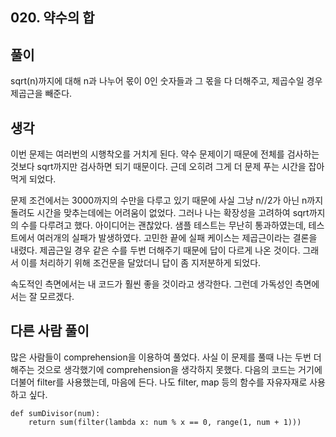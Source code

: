 ## 020. 약수의 합

## 풀이

sqrt(n)까지에 대해 n과 나누어 몫이 0인 숫자들과 그 몫을 다 더해주고, 제곱수일 경우 제곱근을 빼준다.

## 생각

이번 문제는 여러번의 시행착오를 거치게 된다.
약수 문제이기 때문에 전체를 검사하는 것보다 sqrt까지만 검사하면 되기 때문이다.
근데 오히려 그게 더 문제 푸는 시간을 잡아먹게 되었다.

문제 조건에서는 3000까지의 수만을 다루고 있기 때문에 사실 그냥 n//2가 아닌 n까지 돌려도 시간을 맞추는데에는 어려움이 없었다.
그러나 나는 확장성을 고려하여 sqrt까지의 수를 다루려고 했다.
아이디어는 괜찮았다.
샘플 테스트는 무난히 통과하였는데, 테스트에서 여러개의 실패가 발생하였다.
고민한 끝에 실패 케이스는 제곱근이라는 결론을 내렸다.
제곱근일 경우 같은 수를 두번 더해주기 때문에 답이 다르게 나온 것이다.
그래서 이를 처리하기 위해 조건문을 달았더니 답이 좀 지저분하게 되었다.

속도적인 측면에서는 내 코드가 훨씬 좋을 것이라고 생각한다.
그런데 가독성인 측면에서는 잘 모르겠다.

## 다른 사람 풀이

많은 사람들이 comprehension을 이용하여 풀었다.
사실 이 문제를 풀때 나는 두번 더해주는 것으로 생각했기에 comprehension을 생각하지 못했다.
다음의 코드는 거기에 더불어 filter를 사용했는데, 마음에 든다.
나도 filter, map 등의 함수를 자유자재로 사용하고 싶다.

```
def sumDivisor(num):
    return sum(filter(lambda x: num % x == 0, range(1, num + 1)))
```